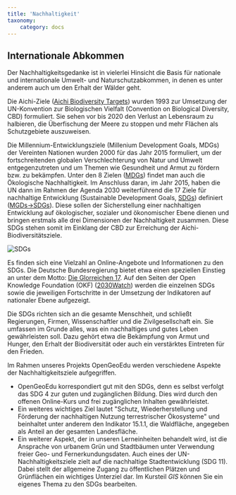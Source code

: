 ```yaml
---
title: 'Nachhaltigkeit'
taxonomy:
    category: docs
---
```


## Internationale Abkommen
Der Nachhaltigkeitsgedanke ist in vielerlei Hinsicht die Basis für nationale und internationale Umwelt- und Naturschutzabkommen, in denen es unter anderem auch um den Erhalt der Wälder geht.

Die Aichi-Ziele ([Aichi Biodiversity Targets](https://www.cbd.int/sp/targets)) wurden 1993 zur Umsetzung der UN-Konvention zur Biologischen Vielfalt (Convention on Biological Diversity, CBD) formuliert. Sie sehen vor bis 2020 den Verlust an Lebensraum zu halbieren, die Überfischung der Meere zu stoppen und mehr Flächen als Schutzgebiete auszuweisen.

Die Millennium-Entwicklungsziele (Millenium Development Goals, MDGs) der Vereinten Nationen wurden 2000 für das Jahr 2015 formuliert, um der fortschreitenden globalen Verschlechterung von Natur und Umwelt entgegenzutreten und um Themen wie Gesundheit und Armut zu fördern bzw. zu bekämpfen. Unter den 8 Zielen ([MDGs](http://www.un.org/millenniumgoals/)) findet man auch die Ökologische Nachhaltigkeit. Im Anschluss daran, im Jahr 2015, haben die UN dann im Rahmen der Agenda 2030 weiterführend die 17 Ziele für nachhaltige Entwicklung (Sustainable Development Goals, [SDGs](https://sustainabledevelopment.un.org/sdgs)) definiert ([MGDs->SDGs](http://www.sdgfund.org/mdgs-sdgs)). Diese sollen der Sicherstellung einer nachhaltigen Entwicklung auf ökologischer, sozialer und ökonomischer Ebene dienen und bringen erstmals alle drei Dimensionen der Nachhaltigkeit zusammen.
Diese SDGs stehen somit im Einklang der CBD zur Erreichung der Aichi-Biodiversitätsziele.

![SDGs](UN_SDGs_BMU_900.png)

Es finden sich eine Vielzahl an Online-Angebote und Informationen zu den SDGs.
Die Deutsche Bundesregierung bietet etwa einen speziellen Einstieg an unter dem Motto: [Die Glorreichen 17](https://www.dieglorreichen17.de/index.html).
Auf den Seiten der Open Knowledge Foundation (OKF) ([2030Watch](https://www.2030-watch.de/)) werden die einzelnen SDGs sowie die jeweiligen Fortschritte in der Umsetzung der Indikatoren auf nationaler Ebene aufgezeigt.

Die SDGs richten sich an die gesamte Menschheit, und schließt Regierungen, Firmen, Wissenschaftler und die Zivilgesellschaft ein. Sie umfassen im Grunde alles, was ein nachhaltiges und gutes Leben gewährleisten soll. Dazu gehört etwa die Bekämpfung von Armut und Hunger, den Erhalt der Biodiversität oder auch ein verstärktes Eintreten für den Frieden.

Im Rahmen unseres Projekts OpenGeoEdu werden verschiedene Aspekte der Nachhaltigkeitsziele aufgegriffen.
- OpenGeoEdu korrespondiert gut mit den SDGs, denn es selbst verfolgt das SDG 4 zur guten und zugänglichen Bildung. Dies wird durch den offenen Online-Kurs und frei zugänglichen Inhalten gewährleistet.
- Ein weiteres wichtiges Ziel lautet "Schutz, Wiederherstellung und Förderung der nachhaltigen Nutzung terrestrischer Ökosysteme" und beinhaltet unter anderem den Indikator 15.1.1, die Waldfläche, angegeben als Anteil an der gesamten Landesfläche.
- Ein weiterer Aspekt, der in unseren Lerneinheiten behandelt wird, ist die Ansprache von urbanem Grün und Stadtbäumen unter Verwendung freier Geo- und Fernerkundungsdaten. Auch eines der UN-Nachhaltigkeitsziele zielt auf die nachhaltige Stadtentwicklung (SDG 11). Dabei stellt der allgemeine Zugang zu öffentlichen Plätzen und Grünflächen ein wichtiges Unterziel dar.
Im Kursteil _GIS_ können Sie ein eigenes Thema zu den SDGs bearbeiten.
